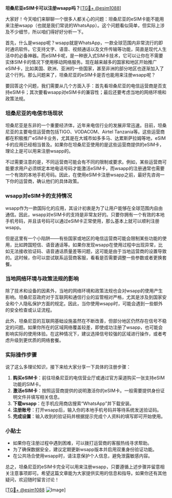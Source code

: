 **坦桑尼亚eSIM卡可以注册wsapp吗？**[[TG💪+ @esim1088](https://t.me/s/esim1088)]

大家好！今天咱们来聊聊一个很多人都关心的问题：坦桑尼亚的eSIM卡能不能用来注册wsapp（也就是我们常说的WhatsApp）。这个问题看似简单，但实际上涉及不少细节，所以咱们得好好分析一下。

首先，什么是wsapp呢？wsapp就是WhatsApp，一款全球范围内非常流行的即时通讯软件。它支持文字、语音、视频通话以及文件传输等功能，简直是现代人生活中的必备神器。而eSIM卡呢，是一种嵌入式SIM卡技术，它可以让你在不需要实体SIM卡的情况下使用移动网络服务。现在越来越多的国家和地区开始推广eSIM卡，比如美国、欧洲、亚洲的一些国家，甚至非洲的部分地区也逐渐加入了这个行列。那么问题来了，坦桑尼亚的eSIM卡是否也能用来注册wsapp呢？

要回答这个问题，我们需要从几个方面入手：首先看坦桑尼亚的电信运营商是否支持eSIM卡；其次要看wsapp对eSIM卡的兼容性；最后还要考虑当地的网络环境和政策法规。

### 坦桑尼亚的电信市场现状

坦桑尼亚是东非的一个重要经济体，近年来电信行业的发展非常迅速。目前，坦桑尼亚的主要电信运营商包括TIGO、VODACOM、Airtel Tanzania等。这些运营商都在积极推广eSIM卡业务，尤其是在大城市如多多马、达累斯萨拉姆等地，eSIM卡的应用已经相当普及。如果你在坦桑尼亚使用的是这些运营商提供的eSIM卡，理论上是可以用来注册wsapp的。

不过需要注意的是，不同运营商可能会有不同的限制或要求。例如，某些运营商可能要求用户必须绑定本地电话号码才能激活eSIM卡，而wsapp的注册通常也需要一个有效的本地手机号码。因此，在使用eSIM卡注册wsapp之前，最好先咨询一下你的运营商，确认他们的具体政策。

### wsapp对eSIM卡的支持情况

wsapp作为一款国际化的应用，其设计初衷是为了让用户能够在全球范围内自由通信。因此，wsapp对eSIM卡的支持是非常友好的。只要你拥有一个有效的本地手机号码，并且该号码可以通过eSIM卡正常使用，那么基本上就可以顺利注册wsapp。

但是这里有一个小陷阱——有些国家或地区的电信运营商可能会限制某些功能的使用，比如跨国短信、语音通话等。如果你发现wsapp在使用过程中出现异常，比如无法接收验证码、语音通话质量差等问题，这可能是由于当地运营商的设置导致的。这时候，你可以尝试联系运营商客服，看看是否需要调整一些参数或者更换套餐。

### 当地网络环境与政策法规的影响

除了技术和设备的因素外，当地的网络环境和政策法规也会对wsapp的使用产生影响。坦桑尼亚政府对于互联网和通信行业的监管相对严格，尤其是涉及到国家安全和个人隐私保护方面的规定。因此，当你使用wsapp时，可能会遇到一些额外的安全检查或认证流程。

此外，坦桑尼亚的互联网基础设施虽然在不断改善，但部分地区仍然存在信号不稳定的问题。如果你所在的区域网络覆盖较差，即使成功注册了wsapp，也可能会影响实际的使用体验。在这种情况下，建议选择信号较强的区域进行操作，或者考虑升级到更优质的网络套餐。

### 实际操作步骤

说了这么多理论知识，接下来给大家分享一下具体的注册步骤：

1. **购买eSIM卡**：前往坦桑尼亚的电信营业厅或通过官方渠道购买一张支持eSIM功能的SIM卡。
2. **激活eSIM卡**：按照运营商提供的说明激活你的eSIM卡。一般需要提供身份证明文件并填写相关信息。
3. **下载wsapp**：在手机应用商店搜索“WhatsApp”并下载安装。
4. **注册账号**：打开wsapp后，输入你的本地手机号码并等待系统发送验证码。
5. **完成设置**：输入收到的验证码并根据提示完成个人资料的填写即可开始使用。

### 小贴士

- 如果你在注册过程中遇到困难，可以拨打运营商的客服热线寻求帮助。
- 为了确保数据安全，建议定期更新wsapp版本并启用双重身份验证功能。
- 在公共场合使用wsapp时，请注意保护个人信息，避免泄露敏感内容。

总之，坦桑尼亚的eSIM卡完全可以用来注册wsapp，只要遵循上述步骤并留意相关注意事项即可。希望这篇文章能为大家提供实用的信息和指导。如果你还有其他疑问，欢迎随时留言讨论！

[[TG💪+ @esim1088](https://t.me/s/esim1088) ![Image](https://i.postimg.cc/4NQfJmqS/Snipaste-2025-05-13-00-14-12.png)]